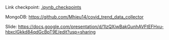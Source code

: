 Link checkpoint:  [.ipynb_checkpoints](https://drive.google.com/drive/folders/1Ak-lcWIrj0KK3gRe-l1lJmktj6Q6Xxqy?fbclid=IwY2xjawHYWERleHRuA2FlbQIxMAABHecCuZU6eAVx1EvAYwqNXD-axvTTsw74kMJ4gq8Sp5xzlbrCNi48r2Tx6g_aem_b3HoSZ4u-i85YYPoaKfoWQ)

MongoDB: https://github.com/Mhieu14/covid_trend_data_collector

Slide: https://docs.google.com/presentation/d/1lzQXiwBakGunhAVFtEFHxu-hbxcIGkkd84qdGcBpT9E/edit?usp=sharing
